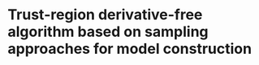 Trust-region derivative-free algorithm based on sampling approaches for model construction
==========================================================================================
